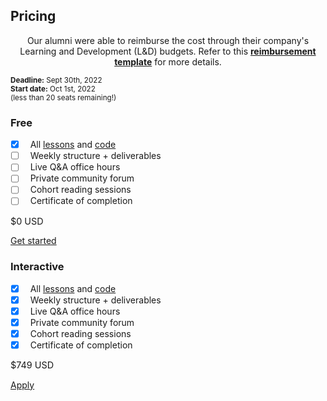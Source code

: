 <section id="pricing"></section>

<h2 class="ai-center-all mt-0 mb-3 md-typeset">Pricing</h2>
<p class="ai-section-subheader" style="text-align: center;">Our alumni were able to reimburse the cost through their company's Learning and Development (L&D) budgets. Refer to this <a href="https://madewithml.com/misc/reimbursement/" target="_blank"><b>reimbursement template</b></a> for more details.</p>

<div class="ai-center-all mt-3">
    <small><b>Deadline:</b> Sept 30th, 2022</small>
</div>
<div class="ai-center-all mt-0">
    <small><b>Start date:</b> Oct 1st, 2022</small>
</div>
<div class="ai-center-all mt-1">
    <small>(less than 20 seats remaining!)</small>
</div>

<div class="row mt-4" style="margin-bottom: 2.5rem;">
    <div class="offset-md-1 col-md-5 mb-md-0 mb-4" data-aos="flip-left" data-aos-delay="0">
        <div class="card h-100" style="max-width: 18rem;">
            <div class="card-header bg-transparent ai-center-all"><h3 class="mt-0 mb-0">Free</h3></div>
            <div class="card-body">
                <ul class="task-list">
                    <li class="task-list-item"><label class="task-list-control"><input type="checkbox" checked=""><span class="task-list-indicator"></span></label>  &nbsp;All <a href="#mlops">lessons</a> and <a href="https://github.com/GokuMohandas" target="_blank">code</a></li>
                    <li class="task-list-item"><label class="task-list-control"><input type="checkbox"><span class="task-list-indicator"></span></label>  &nbsp;Weekly structure + deliverables</li>
                    <li class="task-list-item"><label class="task-list-control"><input type="checkbox"><span class="task-list-indicator"></span></label>  &nbsp;Live Q&A office hours</li>
                    <li class="task-list-item"><label class="task-list-control"><input type="checkbox"><span class="task-list-indicator"></span></label>  &nbsp;Private community forum</li>
                    <li class="task-list-item"><label class="task-list-control"><input type="checkbox"><span class="task-list-indicator"></span></label>  &nbsp;Cohort reading sessions</li>
                    <li class="task-list-item"><label class="task-list-control"><input type="checkbox"><span class="task-list-indicator"></span></label>  &nbsp;Certificate of completion</li>
                </ul>
            </div>
            <div class="card-footer bg-transparent">
                <div class="ai-center-all">
                    <p class="mt-0 mb-2" style="font-size: 0.9rem;">$0 USD</p>
                </div>
                <div class="ai-center-all">
                    <a href="#foundations" class="md-button md-button--grey-secondary mb-2 mb-md-1 mt-md-0 mt-1" style="cursor: pointer !important;">Get started</a>
                </div>
            </div>
        </div>
    </div>
    <div class="col-md-5 mb-md-0 mb-4" data-aos="flip-left" data-aos-delay="500">
        <div class="card h-100" style="max-width: 18rem;">
            <div class="card-header bg-transparent ai-center-all"><h3 class="mt-0 mb-0">Interactive</h3></div>
            <div class="card-body">
                <ul class="task-list">
                    <li class="task-list-item"><label class="task-list-control"><input type="checkbox" checked=""><span class="task-list-indicator"></span></label>  &nbsp;All <a href="#mlops">lessons</a> and <a href="https://github.com/GokuMohandas" target="_blank">code</a></li>
                    <li class="task-list-item"><label class="task-list-control"><input type="checkbox" checked=""><span class="task-list-indicator"></span></label>  &nbsp;Weekly structure + deliverables</li>
                    <li class="task-list-item"><label class="task-list-control"><input type="checkbox" checked=""><span class="task-list-indicator"></span></label>  &nbsp;Live Q&A office hours</li>
                    <li class="task-list-item"><label class="task-list-control"><input type="checkbox" checked=""><span class="task-list-indicator"></span></label>  &nbsp;Private community forum</li>
                    <li class="task-list-item"><label class="task-list-control"><input type="checkbox" checked=""><span class="task-list-indicator"></span></label>  &nbsp;Cohort reading sessions</li>
                    <li class="task-list-item"><label class="task-list-control"><input type="checkbox" checked=""><span class="task-list-indicator"></span></label>  &nbsp;Certificate of completion</li>
                </ul>
            </div>
            <div class="card-footer bg-transparent">
                <div class="ai-center-all">
                    <p class="mt-0 mb-2" style="font-size: 0.9rem;">$749 USD</p>
                </div>
                <div class="ai-center-all">
                    <a href="https://forms.gle/pftW6tTBxvuWLge19" target="_blank" class="md-button md-button--purple-gradient mb-2 mb-md-1 mt-md-0 mt-1" style="cursor: pointer !important;">Apply</a>
                </div>
            </div>
        </div>
    </div>
</div>